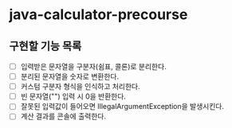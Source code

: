 # java-calculator-precourse

## 구현할 기능 목록

- [ ] 입력받은 문자열을 구분자(쉼표, 콜론)로 분리한다.
- [ ] 분리된 문자열을 숫자로 변환한다.
- [ ] 커스텀 구분자 형식을 인식하고 처리한다. 
- [ ] 빈 문자열("") 입력 시 0을 반환한다.
- [ ] 잘못된 입력값이 들어오면 IllegalArgumentException을 발생시킨다.
- [ ] 계산 결과를 콘솔에 출력한다.
